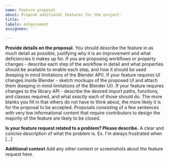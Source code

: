 ```yaml
---
name: Feature proposal
about: Propose additional features for the project.
title: ''
labels: enhancement
assignees: ''

---
```


**Provide details on the proposal.**
You should describe the feature in as much detail as possible, justifying why it is an improvement and what deficiencies it makes up for. If you are proposing workflows or property changes - describe each step of the workflow in detail and what properties should be available to enable each step, and how it should be used (keeping in mind limitations of the Blender API). If your feature requires UI changes inside Blender - sketch mockups of the proposed UI and attach them (keeping in mind limitations of the Blender UI). If your feature requires changes to the library API - describe the desired import paths, functions, and classes required, and what *exactly* each of those should do. The more blanks you fill in that others do not have to think about, the more likely it is for the proposal to be accepted. Proposals consisting of a few sentences with very low informational content that require contributors to design the majority of the feature are likely to be closed.

**Is your feature request related to a problem? Please describe.**
A clear and concise description of what the problem is. Ex. I'm always frustrated when [...]

**Additional context**
Add any other context or screenshots about the feature request here.
